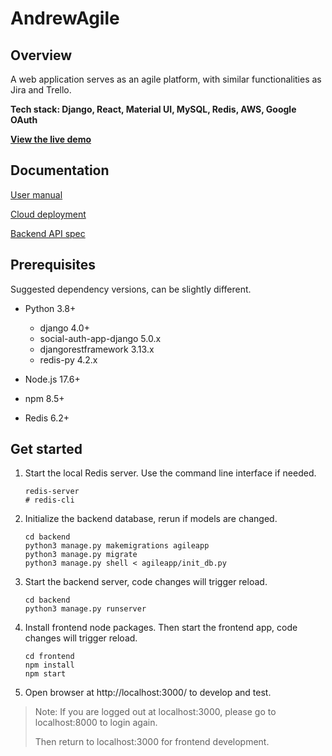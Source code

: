 # AndrewAgile

## Overview

A web application serves as an agile platform, with similar functionalities as Jira and Trello.

**Tech stack: Django, React, Material UI, MySQL, Redis, AWS, Google OAuth**

**[View the live demo](https://www.andrewagile.com/)**

## Documentation

[User manual](frontend/src/UserManual.md)

[Cloud deployment](backend/Deployment.md)

[Backend API spec](backend/README.md)

## Prerequisites

Suggested dependency versions, can be slightly different.

+ Python 3.8+
  + django 4.0+
  + social-auth-app-django 5.0.x
  + djangorestframework 3.13.x
  + redis-py 4.2.x
  
+ Node.js 17.6+
+ npm 8.5+
+ Redis 6.2+

## Get started

1. Start the local Redis server. Use the command line interface if needed.

   ```shell
   redis-server
   # redis-cli
   ```

2. Initialize the backend database, rerun if models are changed.

   ```shell
   cd backend
   python3 manage.py makemigrations agileapp
   python3 manage.py migrate
   python3 manage.py shell < agileapp/init_db.py
   ```

3. Start the backend server, code changes will trigger reload.

   ```shell
   cd backend
   python3 manage.py runserver
   ```

4. Install frontend node packages. Then start the frontend app, code changes will trigger reload.

   ```shell
   cd frontend
   npm install
   npm start
   ```

5. Open browser at http://localhost:3000/ to develop and test.

> Note: If you are logged out at localhost:3000, please go to localhost:8000 to login again.
>
> Then return to localhost:3000 for frontend development.

